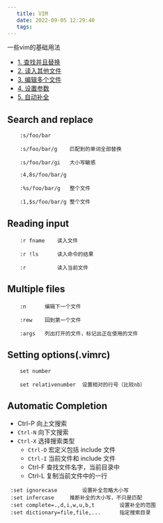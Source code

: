 ```yaml
---
   title: VIM
   date: 2022-09-05 12:29:40
   tags:
---
```


一些vim的基础用法

<!-- more -->

- [1. 查找并且替换](#search-and-replace)  
- [2. 读入其他文件](#reading-input)  
- [3. 编辑多个文件](#multiple-files)  
- [4. 设置参数](#setting-optionsvimrc)
- [5. 自动补全](#Automatic-Completion)

## Search and replace
```
    :s/foo/bar    
    
    :s/foo/bar/g    匹配到的单词全部替换

    :s/foo/bar/gi   大小写敏感
    
    :4,8s/foo/bar/g
    
    :%s/foo/bar/g   整个文件
    
    :1,$s/foo/bar/g 整个文件
```

## Reading input
```
    :r fname    读入文件

    :r !ls      读入命令的结果

    :r          读入当前文件
```

## Multiple files
```
    :n      编辑下一个文件

    :rew    回到第一个文件

    :args   列出打开的文件，标记出正在使用的文件
```

## Setting options(.vimrc)
```
    set number

    set relativenumber  设置相对的行号（比较nb）

```

## Automatic Completion
- Ctrl-P	    	向上文搜索
- `Ctrl-N`			向下文搜索
- `Ctrl-X`			选择搜索类型
	- `Ctrl-D`	宏定义包括 include 文件
	- `Ctrl-I`	当前文件和 include 文件
	- Ctrl-F	查找文件名字，当前目录中
	- Ctrl-L	复制当前文件中的一行
```  
 :set ignorecase		设置补全忽略大小写
 :set infercase		推断补全的大小写，不只是匹配
 :set complete=.,d,i,w,u,b,t		设置补全的范围
 :set dictionary=file,file,...	    指定搜索目录
```
